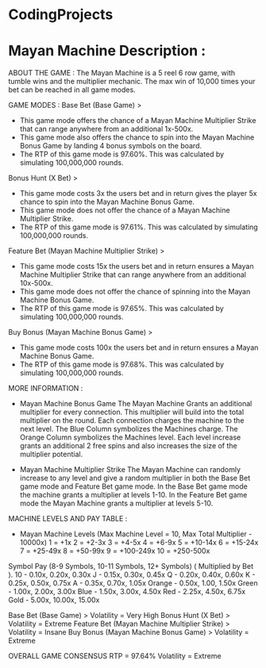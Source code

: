 # CodingProjects
# Mayan Machine Description : 
ABOUT THE GAME :
The Mayan Machine is a 5 reel 6 row game, with tumble wins and the multiplier mechanic. The max win of 10,000 times your bet can be reached in all game modes. 

GAME MODES :
Base Bet (Base Game) >
- This game mode offers the chance of a Mayan Machine Multiplier Strike that can range anywhere from an additional 1x-500x. 
- This game mode also offers the chance to spin into the Mayan Machine Bonus Game by landing 4 bonus symbols on the board.
- The RTP of this game mode is 97.60%. This was calculated by simulating 100,000,000 rounds.

Bonus Hunt (X Bet) >
- This game mode costs 3x the users bet and in return gives the player 5x chance to spin into the Mayan Machine Bonus Game. 
- This game mode does not offer the chance of a Mayan Machine Multiplier Strike.
- The RTP of this game mode is 97.61%. This was calculated by simulating 100,000,000 rounds.

Feature Bet (Mayan Machine Multiplier Strike) >
- This game mode costs 15x the users bet and in return ensures a Mayan Machine Multiplier Strike that can range anywhere from an additional 10x-500x. 
- This game mode does not offer the chance of spinning into the Mayan Machine Bonus Game. 
- The RTP of this game mode is 97.65%. This was calculated by simulating 100,000,000 rounds.

Buy Bonus (Mayan Machine Bonus Game) >
- This game mode costs 100x the users bet and in return ensures a Mayan Machine Bonus Game.
- The RTP of this game mode is 97.68%. This was calculated by simulating 100,000,000 rounds.

MORE INFORMATION : 
- Mayan Machine Bonus Game
The Mayan Machine Grants an additional multiplier for every connection. This multiplier will build into the total multiplier on the round. Each connection charges the machine to the next level. The Blue Column symbolizes the Machines charge. The Orange Column symbolizes the Machines level. Each level increase grants an additional 2 free spins and also increases the size of the multiplier potential. 

- Mayan Machine Multiplier Strike 
The Mayan Machine can randomly increase to any level and give a random multiplier in both the Base Bet game mode and Feature Bet game mode. In the Base Bet game mode the machine grants a multiplier at levels 1-10. In the Feature Bet game mode the Mayan Machine grants a multiplier at levels 5-10. 

MACHINE LEVELS AND PAY TABLE :
-  Mayan Machine Levels (Max Machine Level = 10, Max Total Multiplier - 10000x)
1 = +1x
2 = +2-3x
3 = +4-5x
4 = +6-9x
5 = +10-14x
6 = +15-24x
7 = +25-49x
8 = +50-99x
9 = +100-249x
10 = +250-500x 

Symbol Pay (8-9 Symbols, 10-11 Symbols, 12+ Symbols) ( Multiplied by Bet ).
10 - 0.10x, 0.20x, 0.30x
J - 0.15x, 0.30x, 0.45x
Q - 0.20x, 0.40x, 0.60x
K - 0.25x, 0.50x, 0.75x
A - 0.35x, 0.70x, 1.05x
Orange - 0.50x, 1.00, 1.50x
Green - 1.00x, 2.00x, 3.00x
Blue - 1.50x, 3.00x, 4.50x
Red - 2.25x, 4.50x, 6.75x
Gold - 5.00x, 10.00x, 15.00x

Base Bet (Base Game) > Volatility = Very High
Bonus Hunt (X Bet) > Volatility = Extreme
Feature Bet (Mayan Machine Multiplier Strike) > Volatility = Insane
Buy Bonus (Mayan Machine Bonus Game) > Volatility = Extreme

OVERALL GAME CONSENSUS
RTP = 97.64%
Volatility = Extreme

